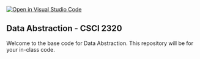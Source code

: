 [![Open in Visual Studio Code](https://classroom.github.com/assets/open-in-vscode-718a45dd9cf7e7f842a935f5ebbe5719a5e09af4491e668f4dbf3b35d5cca122.svg)](https://classroom.github.com/online_ide?assignment_repo_id=11614535&assignment_repo_type=AssignmentRepo)
## Data Abstraction - CSCI 2320

Welcome to the base code for Data Abstraction. This repository will be for your in-class code.